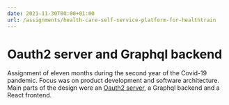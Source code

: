 ```yaml
---
date: 2021-11-30T00:00+01:00
url: /assignments/health-care-self-service-platform-for-healthtrain
---
```

# Oauth2 server and Graphql backend

Assignment of eleven months during the second year of the Covid-19 pandemic.
Focus was on product development and software architecture. Main parts of the
design were an [Oauth2 server](https://github.com/jaccomeijer/oauth2-grants), a
Graphql backend and a React frontend.

